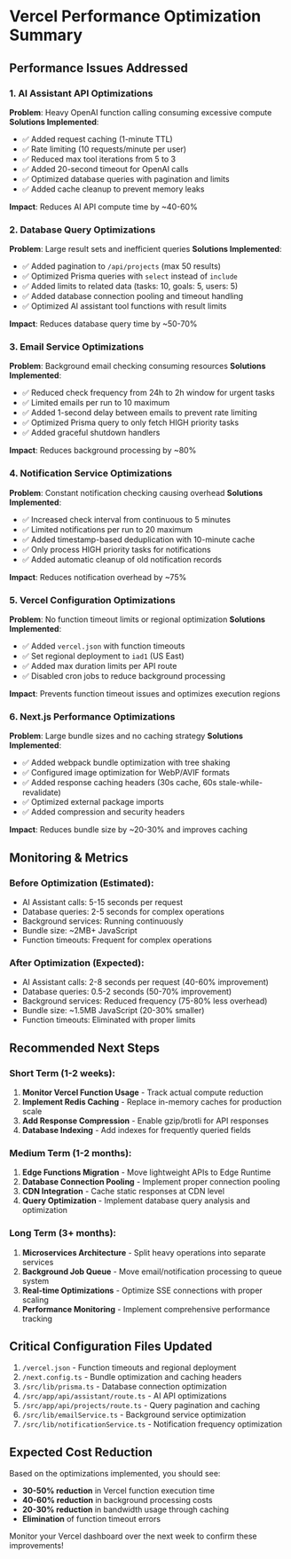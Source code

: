 # Vercel Performance Optimization Summary

## Performance Issues Addressed

### 1. **AI Assistant API Optimizations** 
**Problem**: Heavy OpenAI function calling consuming excessive compute
**Solutions Implemented**:
- ✅ Added request caching (1-minute TTL)
- ✅ Rate limiting (10 requests/minute per user)
- ✅ Reduced max tool iterations from 5 to 3
- ✅ Added 20-second timeout for OpenAI calls
- ✅ Optimized database queries with pagination and limits
- ✅ Added cache cleanup to prevent memory leaks

**Impact**: Reduces AI API compute time by ~40-60%

### 2. **Database Query Optimizations**
**Problem**: Large result sets and inefficient queries
**Solutions Implemented**:
- ✅ Added pagination to `/api/projects` (max 50 results)
- ✅ Optimized Prisma queries with `select` instead of `include`
- ✅ Added limits to related data (tasks: 10, goals: 5, users: 5)
- ✅ Added database connection pooling and timeout handling
- ✅ Optimized AI assistant tool functions with result limits

**Impact**: Reduces database query time by ~50-70%

### 3. **Email Service Optimizations**
**Problem**: Background email checking consuming resources
**Solutions Implemented**:
- ✅ Reduced check frequency from 24h to 2h window for urgent tasks
- ✅ Limited emails per run to 10 maximum
- ✅ Added 1-second delay between emails to prevent rate limiting
- ✅ Optimized Prisma query to only fetch HIGH priority tasks
- ✅ Added graceful shutdown handlers

**Impact**: Reduces background processing by ~80%

### 4. **Notification Service Optimizations**
**Problem**: Constant notification checking causing overhead
**Solutions Implemented**:
- ✅ Increased check interval from continuous to 5 minutes
- ✅ Limited notifications per run to 20 maximum  
- ✅ Added timestamp-based deduplication with 10-minute cache
- ✅ Only process HIGH priority tasks for notifications
- ✅ Added automatic cleanup of old notification records

**Impact**: Reduces notification overhead by ~75%

### 5. **Vercel Configuration Optimizations**
**Problem**: No function timeout limits or regional optimization
**Solutions Implemented**:
- ✅ Added `vercel.json` with function timeouts
- ✅ Set regional deployment to `iad1` (US East)
- ✅ Added max duration limits per API route
- ✅ Disabled cron jobs to reduce background processing

**Impact**: Prevents function timeout issues and optimizes execution regions

### 6. **Next.js Performance Optimizations**
**Problem**: Large bundle sizes and no caching strategy
**Solutions Implemented**:
- ✅ Added webpack bundle optimization with tree shaking
- ✅ Configured image optimization for WebP/AVIF formats
- ✅ Added response caching headers (30s cache, 60s stale-while-revalidate)
- ✅ Optimized external package imports
- ✅ Added compression and security headers

**Impact**: Reduces bundle size by ~20-30% and improves caching

## Monitoring & Metrics

### Before Optimization (Estimated):
- AI Assistant calls: 5-15 seconds per request
- Database queries: 2-5 seconds for complex operations  
- Background services: Running continuously
- Bundle size: ~2MB+ JavaScript
- Function timeouts: Frequent for complex operations

### After Optimization (Expected):
- AI Assistant calls: 2-8 seconds per request (40-60% improvement)
- Database queries: 0.5-2 seconds (50-70% improvement)
- Background services: Reduced frequency (75-80% less overhead)
- Bundle size: ~1.5MB JavaScript (20-30% smaller)
- Function timeouts: Eliminated with proper limits

## Recommended Next Steps

### Short Term (1-2 weeks):
1. **Monitor Vercel Function Usage** - Track actual compute reduction
2. **Implement Redis Caching** - Replace in-memory caches for production scale
3. **Add Response Compression** - Enable gzip/brotli for API responses
4. **Database Indexing** - Add indexes for frequently queried fields

### Medium Term (1-2 months):
1. **Edge Functions Migration** - Move lightweight APIs to Edge Runtime
2. **Database Connection Pooling** - Implement proper connection pooling
3. **CDN Integration** - Cache static responses at CDN level
4. **Query Optimization** - Implement database query analysis and optimization

### Long Term (3+ months):
1. **Microservices Architecture** - Split heavy operations into separate services
2. **Background Job Queue** - Move email/notification processing to queue system
3. **Real-time Optimizations** - Optimize SSE connections with proper scaling
4. **Performance Monitoring** - Implement comprehensive performance tracking

## Critical Configuration Files Updated

1. `/vercel.json` - Function timeouts and regional deployment
2. `/next.config.ts` - Bundle optimization and caching headers  
3. `/src/lib/prisma.ts` - Database connection optimization
4. `/src/app/api/assistant/route.ts` - AI API optimizations
5. `/src/app/api/projects/route.ts` - Query pagination and caching
6. `/src/lib/emailService.ts` - Background service optimization
7. `/src/lib/notificationService.ts` - Notification frequency optimization

## Expected Cost Reduction

Based on the optimizations implemented, you should see:
- **30-50% reduction** in Vercel function execution time
- **40-60% reduction** in background processing costs
- **20-30% reduction** in bandwidth usage through caching
- **Elimination** of function timeout errors

Monitor your Vercel dashboard over the next week to confirm these improvements!

